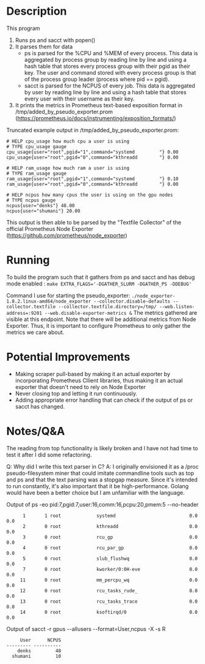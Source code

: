# Description

This program
1. Runs ps and sacct with popen()  
2. It parses them for data
   - ps is parsed for the %CPU and %MEM of every process. This data is aggregated by process group by reading line by line and using a hash table that stores every process group with their pgid as their key. The user and command stored with every process group is that of the process group leader (process where pid == pgid).
   - sacct is parsed for the NCPUS of every job. This data is aggregated by user by reading line by line and using a hash table that stores every user with their username as their key.
3. It prints the metrics in Prometheus text-based exposition format in /tmp/added_by_pseudo_exporter.prom (https://prometheus.io/docs/instrumenting/exposition_formats/)

Truncated example output in /tmp/added_by_pseudo_exporter.prom:

```
# HELP cpu_usage how much cpu a user is using
# TYPE cpu_usage gauge
cpu_usage{user="root",pgid="1",command="systemd         "} 0.00
cpu_usage{user="root",pgid="0",command="kthreadd        "} 0.00

# HELP ram_usage how much ram a user is using
# TYPE ram_usage gauge
ram_usage{user="root",pgid="1",command="systemd         "} 0.10
ram_usage{user="root",pgid="0",command="kthreadd        "} 0.00

# HELP ncpus how many cpus the user is using on the gpu nodes
# TYPE ncpus gauge
ncpus{user="denks"} 48.00
ncpus{user="shumani"} 20.00
```

This output is then able to be parsed by the "Textfile Collector" of the official Prometheus Node Exporter (https://github.com/prometheus/node_exporter)

# Running

To build the program such that it gathers from ps and sacct and has debug mode enabled :
``` make EXTRA_FLAGS='-DGATHER_SLURM -DGATHER_PS -DDEBUG' ```

Command I use for starting the pseudo_exporter:
``` ./node_exporter-1.8.2.linux-amd64/node_exporter --collector.disable-defaults --collector.textfile --collector.textfile.directory=/tmp/ --web.listen-address=:9201 --web.disable-exporter-metrics & ```
The metrics gathered are visible at this endpoint. Note that there will be additional metrics from Node Exporter. Thus, it is important to configure Prometheus to only gather the metrics we care about.

# Potential Improvements
- Making scraper pull-based by making it an actual exporter by incorporating Prometheus Cllient libraries, thus making it an actual exporter that doesn't need to rely on Node Exporter
- Never closing top and letting it run continuously.
- Adding appropriate error handling that can check if the output of ps or sacct has changed.

# Notes/Q&A

The reading from top functionality is likely broken and I have not had time to test it after I did some refactoring.

Q: Why did I write this text parser in C?
A: I originally envisioned it as a /proc pseudo-filesystem miner that could imitate commandline tools such as top and ps and that the text parsing was a stopgap measure. Since it's intended to run constantly, it's also important that it be high-performance. Golang would have been a better choice but I am unfamiliar with the language.

Output of ps -eo pid:7,pgid:7,user:16,comm:16,pcpu:20,pmem:5 --no-header
```
      1       1 root             systemd                           0.0   0.0
      2       0 root             kthreadd                          0.0   0.0
      3       0 root             rcu_gp                            0.0   0.0
      4       0 root             rcu_par_gp                        0.0   0.0
      5       0 root             slub_flushwq                      0.0   0.0
      7       0 root             kworker/0:0H-eve                  0.0   0.0
     11       0 root             mm_percpu_wq                      0.0   0.0
     12       0 root             rcu_tasks_rude_                   0.0   0.0
     13       0 root             rcu_tasks_trace                   0.0   0.0
     14       0 root             ksoftirqd/0                       0.0   0.0
```

Output of sacct -r gpus  --allusers --format=User,ncpus -X -s R
```
     User      NCPUS 
--------- ---------- 
    denks         48 
  shumani         10 

```


